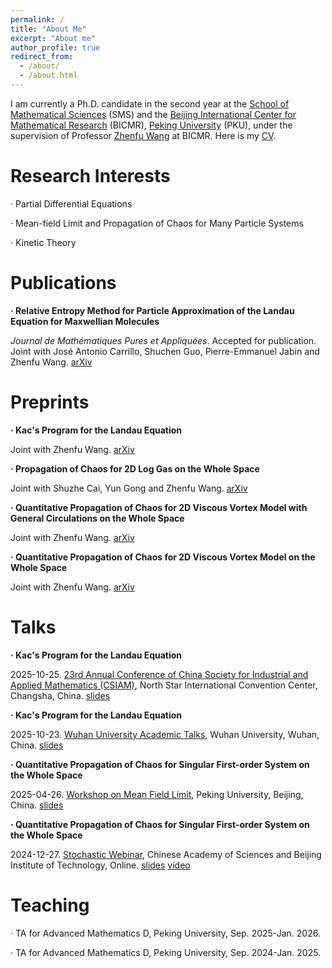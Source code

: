 ```yaml
---
permalink: /
title: "About Me"
excerpt: "About me"
author_profile: true
redirect_from: 
  - /about/
  - /about.html
---
```


I am currently a Ph.D. candidate in the second year at the [School of Mathematical Sciences](https://www.math.pku.edu.cn/) (SMS) and the [Beijing International Center for Mathematical Research](https://bicmr.pku.edu.cn/) (BICMR), [Peking University](https://www.pku.edu.cn/) (PKU), under the supervision of Professor [Zhenfu Wang](http://faculty.bicmr.pku.edu.cn/~zhenfuwang/) at BICMR. Here is my [CV](../assets/CV.pdf).

Research Interests
======
· Partial Differential Equations

· Mean-field Limit and Propagation of Chaos for Many Particle Systems

· Kinetic Theory

Publications
======
**· Relative Entropy Method for Particle Approximation of the Landau Equation for Maxwellian Molecules**
        
  _Journal de Mathématiques Pures et Appliquées_. Accepted for publication. Joint with José Antonio Carrillo, Shuchen Guo, Pierre-Emmanuel Jabin and Zhenfu Wang. [arXiv](https://arxiv.org/abs/2408.15035)

Preprints
======
**· Kac's Program for the Landau Equation** 

  Joint with Zhenfu Wang. [arXiv](https://arxiv.org/abs/2506.14309) 

**· Propagation of Chaos for 2D Log Gas on the Whole Space** 
        
  Joint with Shuzhe Cai, Yun Gong and Zhenfu Wang. [arXiv](https://arxiv.org/abs/2411.14777)

**· Quantitative Propagation of Chaos for 2D Viscous Vortex Model with General Circulations on the Whole Space** 
        
  Joint with Zhenfu Wang. [arXiv](https://arxiv.org/abs/2411.14266)

**· Quantitative Propagation of Chaos for 2D Viscous Vortex Model on the Whole Space** 
        
  Joint with Zhenfu Wang. [arXiv](https://arxiv.org/abs/2310.05156)

Talks
======
**· Kac's Program for the Landau Equation**

  2025-10-25. [23rd Annual Conference of China Society for Industrial and Applied Mathematics (CSIAM)](https://meeting.csiam.org.cn/#/2025/), North Star International Convention Center, Changsha, China. [slides](../assets/Talk_at_CSIAM_TM33_2025_10_25_Slides.pdf)
  
**· Kac's Program for the Landau Equation**

  2025-10-23. [Wuhan University Academic Talks](https://maths.whu.edu.cn/info/1115/149332.htm), Wuhan University, Wuhan, China. [slides](../assets/Slides_Talk_at_Wuhan_University_2025_10_23.pdf)
  
**· Quantitative Propagation of Chaos for Singular First-order System on the Whole Space**
        
  2025-04-26. [Workshop on Mean Field Limit](https://bicmr.pku.edu.cn/content/show/17-3622.html?catid=KiQhKyYs), Peking University, Beijing, China. [slides](../assets/Slides_Talk_at_Workshop_on_Mean_Field_Limit_2025_04_26.pdf)

**· Quantitative Propagation of Chaos for Singular First-order System on the Whole Space**
        
   2024-12-27. [Stochastic Webinar](https://math.bit.edu.cn/xsbg/5d6f3f77f0e247d8a2068492ff3b5e5d.htm), Chinese Academy of Sciences and Beijing Institute of Technology, Online. [slides](../assets/Slides_Talk_at_Stochastic_Webinar_2024_12_27.pdf) [video](https://www.bilibili.com/video/BV1P7CJYLE2N/?spm_id_from=333.999.0.0&vd_source=edef62aa59160378e3025dbf586dfdd0)

Teaching
======
· TA for Advanced Mathematics D, Peking University, Sep. 2025-Jan. 2026.

· TA for Advanced Mathematics D, Peking University, Sep. 2024-Jan. 2025.



